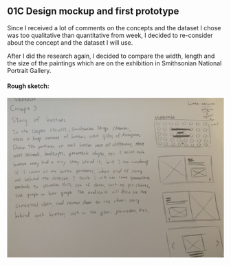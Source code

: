 ## 01C Design mockup and first prototype

Since I received a lot of comments on the concepts and the dataset I chose was too qualitative than quantitative from week, I decided to re-consider about the concept and the dataset I will use.

After I did the research again, I decided to compare the width, length and the size of the paintings which are on the exhibition in Smithsonian National Portrait Gallery.

#### Rough sketch:
![Concept3:](https://github.com/kanodesu/majorstudio-fall21/blob/main/01%20Quantitative/01B%20Concept%20%26%20Sketches/concept3.png "Concept3:")
